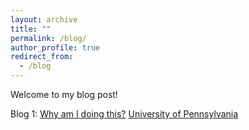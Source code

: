 ```yaml
---
layout: archive
title: ""
permalink: /blog/
author_profile: true
redirect_from:
  - /blog
---
```


Welcome to my blog post!

Blog 1: [Why am I doing this?](_pages/blog1.md) [University of Pennsylvania](https://www.upenn.edu)
